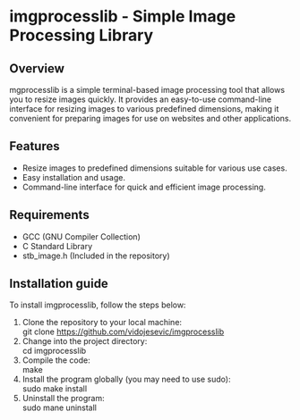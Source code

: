 # imgprocesslib - Simple Image Processing Library
## Overview 
mgprocesslib is a simple terminal-based image processing tool that allows you to resize images quickly. It provides an easy-to-use command-line interface for resizing images to various predefined dimensions, making it convenient for preparing images for use on websites and other applications.

## Features
- Resize images to predefined dimensions suitable for various use cases.<br />
- Easy installation and usage.<br />
- Command-line interface for quick and efficient image processing.<br />

## Requirements
- GCC (GNU Compiler Collection)
- C Standard Library
- stb_image.h (Included in the repository)<br />

## Installation guide
To install imgprocesslib, follow the steps below: <br />
1. Clone the repository to your local machine:<br />
git clone https://github.com/vidojesevic/imgprocesslib
2. Change into the project directory:<br />
cd imgprocesslib <br />
3. Compile the code:<br />
make <br />
4. Install the program globally (you may need to use sudo):<br />
sudo make install <br />
5. Uninstall the program:<br />
sudo mane uninstall
